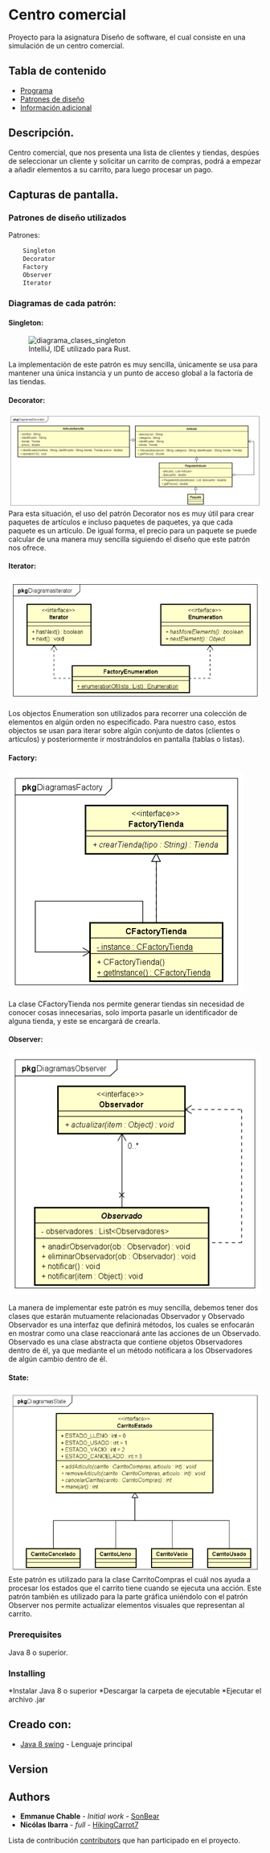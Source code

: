 # Centro comercial

Proyecto para la asignatura Diseño de software, el cual consiste en una simulación de un centro comercial.

## Tabla de contenido

- [Programa](#programa)
- [Patrones de diseño](#patrones)
- [Información adicional](#info)  

<a name="programa"></a>

## Descripción.
Centro comercial, que nos presenta una lista de clientes y tiendas, despúes de seleccionar un cliente y solicitar un carrito de compras, podrá a empezar a añadir elementos a su carrito, para luego procesar un pago.

## Capturas de pantalla.



<!--Patrones de diseño-->

<a name="patrones"></a>

### Patrones de diseño utilizados

Patrones:

```
    Singleton
    Decorator
    Factory
    Observer
    Iterator
```

### Diagramas de cada patrón:

#### Singleton:

 <figure id="imagen-centrada">
    <img src="https://github.com/SonBear/Proyecto_DisSoft/blob/master/Diagramas/singleton/DiagramaClases.png?raw=true" alt="diagrama_clases_singleton">
    <figcaption>IntelliJ, IDE utilizado para Rust.</figcaption>
</figure>

La implementación de este patrón es muy sencilla, únicamente se usa para mantener una única instancia y un punto de acceso global a la factoría de las tiendas.

#### Decorator:
![](Diagramas/decorator/DiagramaClases.png)
Para esta situación, el uso del patrón Decorator nos es muy útil para crear paquetes de artículos e incluso paquetes de paquetes, ya que cada paquete es un artículo. De igual forma, el precio para un paquete se puede calcular de una manera muy sencilla siguiendo el diseño que este patrón nos ofrece.	 



#### Iterator:
![](Diagramas/iterator/DiagramaClases.png)

Los objectos Enumeration<T> son utilizados para recorrer una colección de elementos en algún orden no especificado. Para nuestro caso, estos objectos se usan para iterar sobre algún conjunto de datos (clientes o artículos) y posteriormente ir mostrándolos en pantalla (tablas o listas).


#### Factory:
![](Diagramas/factory/DiagramaClases.png)

La clase CFactoryTienda nos permite generar tiendas sin necesidad de conocer cosas innecesarias, solo importa pasarle un identificador de alguna tienda, y este se encargará de crearla.


#### Observer:
![](Diagramas/observer/DiagramaClases.png)

La manera de implementar este patrón es muy sencilla, debemos tener dos clases que estarán mutuamente relacionadas Observador y Observado
Observador es una interfaz que definirá métodos, los cuales se enfocarán en mostrar como una clase reaccionará ante las acciones de un Observado.
Observado es una clase abstracta que contiene objetos Observadores dentro de él, ya que mediante el un método notificara a los Observadores de algún cambio dentro de él.


#### State:
![](Diagramas/state/DiagramaClases.png)
Este patrón es utilizado para la clase CarritoCompras el cuál nos ayuda a procesar los estados que el carrito tiene cuando se ejecuta una acción. Este patrón también es utilizado para la parte gráfica uniéndolo con el patrón Observer nos permite actualizar elementos visuales que representan al carrito.


### Prerequisites

Java 8 o superior.


### Installing
*Instalar Java 8 o superior
*Descargar la carpeta de ejecutable
*Ejecutar el archivo .jar

## Creado con:
* [Java 8 swing](https://www.java.com/es/download/) - Lenguaje principal

## Version

## Authors

* **Emmanue Chable** - *Initial work* - [SonBear](https://github.com/SonBear)
* **Nicólas Ibarra** - *full* - [HikingCarrot7](https://github.com/HikingCarrot7)

Lista de contribución [contributors](https://github.com/SonBear/Proyecto_DisSoft/graphs/contributors) que
han participado en el proyecto.
